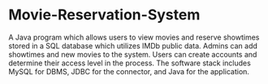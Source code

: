 # Movie-Reservation-System

A Java program which allows users to view movies and reserve showtimes stored in a SQL database which utilizes IMDb public data. Admins can add showtimes and new movies to the system. Users can create accounts and determine their access level in the process. The software stack includes MySQL for DBMS, JDBC for the connector, and Java for the application.
